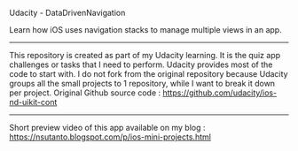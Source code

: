 Udacity - DataDrivenNavigation

Learn how iOS uses navigation stacks to manage multiple views in an app.

*****
This repository is created as part of my Udacity learning. It is the quiz app challenges or tasks that I need to perform. Udacity provides most of the code to start with. I do not fork from the original repository because Udacity groups all the small projects to 1 repository, while I want to break it down per project. Original Github source code : https://github.com/udacity/ios-nd-uikit-cont
*****

Short preview video of this app available on my blog  : https://nsutanto.blogspot.com/p/ios-mini-projects.html
